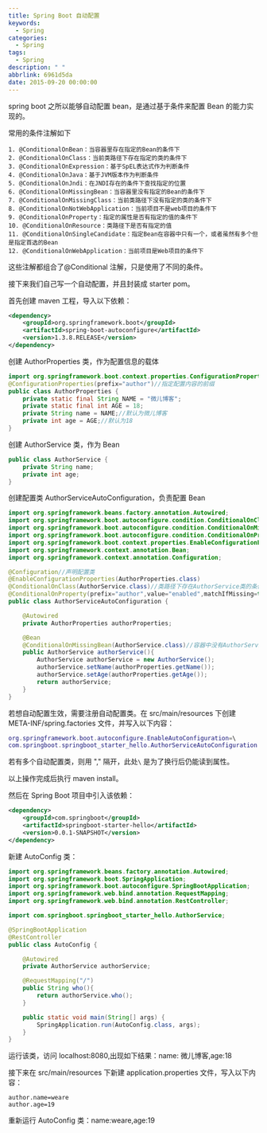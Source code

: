 ```yaml
---
title: Spring Boot 自动配置
keywords:
  - Spring
categories:
  - Spring
tags:
  - Spring
description: " "
abbrlink: 6961d5da
date: 2015-09-20 00:00:00
---
```


spring boot 之所以能够自动配置 bean，是通过基于条件来配置 Bean 的能力实现的。

常用的条件注解如下

```
1. @ConditionalOnBean：当容器里存在指定的Bean的条件下
2. @ConditionalOnClass：当前类路径下存在指定的类的条件下
3. @ConditionalOnExpression：基于SpEL表达式作为判断条件
4. @ConditionalOnJava：基于JVM版本作为判断条件
5. @ConditionalOnJndi：在JNDI存在的条件下查找指定的位置
6. @ConditionalOnMissingBean：当容器里没有指定的Bean的条件下
7. @ConditionalOnMissingClass：当前类路径下没有指定的类的条件下
8. @ConditionalOnNotWebApplication：当前项目不是web项目的条件下
9. @ConditionalOnProperty：指定的属性是否有指定的值的条件下
10. @ConditionalOnResource：类路径下是否有指定的值
11. @ConditionalOnSingleCandidate：指定Bean在容器中只有一个，或者虽然有多个但是指定首选的Bean
12. @ConditionalOnWebApplication：当前项目是Web项目的条件下
```

这些注解都组合了@Conditional 注解，只是使用了不同的条件。

接下来我们自己写一个自动配置，并且封装成 starter pom。

首先创建 maven 工程，导入以下依赖：

```xml
<dependency>
    <groupId>org.springframework.boot</groupId>
    <artifactId>spring-boot-autoconfigure</artifactId>
    <version>1.3.8.RELEASE</version>
</dependency>
```

创建 AuthorProperties 类，作为配置信息的载体

```java
import org.springframework.boot.context.properties.ConfigurationProperties;
@ConfigurationProperties(prefix="author")//指定配置内容的前缀
public class AuthorProperties {
    private static final String NAME = "微儿博客";
    private static final int AGE = 18;
    private String name = NAME;//默认为微儿博客
    private int age = AGE;//默认为18
}
```

创建 AuthorService 类，作为 Bean

```java
public class AuthorService {
    private String name;
    private int age;
}
```

创建配置类 AuthorServiceAutoConfiguration，负责配置 Bean

```java
import org.springframework.beans.factory.annotation.Autowired;
import org.springframework.boot.autoconfigure.condition.ConditionalOnClass;
import org.springframework.boot.autoconfigure.condition.ConditionalOnMissingBean;
import org.springframework.boot.autoconfigure.condition.ConditionalOnProperty;
import org.springframework.boot.context.properties.EnableConfigurationProperties;
import org.springframework.context.annotation.Bean;
import org.springframework.context.annotation.Configuration;

@Configuration//声明配置类
@EnableConfigurationProperties(AuthorProperties.class)
@ConditionalOnClass(AuthorService.class)//类路径下存在AuthorService类的条件下
@ConditionalOnProperty(prefix="author",value="enabled",matchIfMissing=true)//在前缀为author的配置为enabled的情况下，即author=enabled,没有配置默认为enabled
public class AuthorServiceAutoConfiguration {

    @Autowired
    private AuthorProperties authorProperties;

    @Bean
    @ConditionalOnMissingBean(AuthorService.class)//容器中没有AuthorService的Bean的条件下配置该Bean
    public AuthorService authorService(){
        AuthorService authorService = new AuthorService();
        authorService.setName(authorProperties.getName());
        authorService.setAge(authorProperties.getAge());
        return authorService;
    }
}
```

若想自动配置生效，需要注册自动配置类。在 src/main/resources 下创建 META-INF/spring.factories 文件，并写入以下内容：

```lua
org.springframework.boot.autoconfigure.EnableAutoConfiguration=\
com.springboot.springboot_starter_hello.AuthorServiceAutoConfiguration
```

若有多个自动配置类，则用 "," 隔开，此处`\` 是为了换行后仍能读到属性。

以上操作完成后执行 maven install。

然后在 Spring Boot 项目中引入该依赖：

```xml
<dependency>
    <groupId>com.springboot</groupId>
    <artifactId>springboot-starter-hello</artifactId>
    <version>0.0.1-SNAPSHOT</version>
</dependency>
```

新建 AutoConfig 类：

```java
import org.springframework.beans.factory.annotation.Autowired;
import org.springframework.boot.SpringApplication;
import org.springframework.boot.autoconfigure.SpringBootApplication;
import org.springframework.web.bind.annotation.RequestMapping;
import org.springframework.web.bind.annotation.RestController;

import com.springboot.springboot_starter_hello.AuthorService;

@SpringBootApplication
@RestController
public class AutoConfig {

    @Autowired
    private AuthorService authorService;

    @RequestMapping("/")
    public String who(){
        return authorService.who();
    }

    public static void main(String[] args) {
        SpringApplication.run(AutoConfig.class, args);
    }
}
```

运行该类，访问 localhost:8080,出现如下结果：name: 微儿博客,age:18

接下来在 src/main/resources 下新建 application.properties 文件，写入以下内容：

```
author.name=weare
author.age=19
```

重新运行 AutoConfig 类：name:weare,age:19
